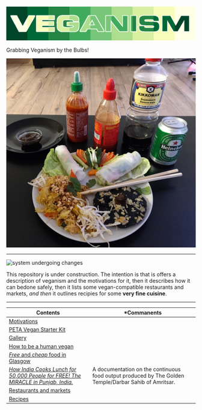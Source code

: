 ![](https://raw.githubusercontent.com/wdbm/resources_veganism/master/media/veganism.png)

Grabbing Veganism by the Bulbs!

![](https://raw.githubusercontent.com/wdbm/resources_veganism/master/media/2019-02-21-164033_Ellis_Kay.jpg)

---

![system undergoing changes](https://i.imgur.com/GniItjS.gif)

This repository is under construction. The intention is that is offers a description of veganism and the motivations for it, then it describes how it can bedone safely, then it lists some vegan-compatible restaurants and markets, *and then* it outlines recipies for some **very fine cuisine**.

---

|**Contents**                                                                                                                                         |***Commanents**                                                                                      |
|-----------------------------------------------------------------------------------------------------------------------------------------------------|-----------------------------------------------------------------------------------------------------|
|[Motivations](documentation/why.md)                                                                                                                  |                                                                                                     |
|[PETA Vegan Starter Kit](documentation/PETA-UK-VSK.pdf)                                                                                              |                                                                                                     |
|[Gallery](media/gallery.md)                                                                                                                          |                                                                                                     |
|[How to be a human vegan](documentation/how.md)                                                                                                      |                                                                                                     |
|[*Free* and *cheap* food in Glasgow](restaurants_and_markets/Glasgow/free_and_cheap_food/documentation/2012-08-15_free_and_cheap_food_in_Glasgow.pdf)|                                                                                                     |
|[*How India Cooks Lunch for 50,000 People for FREE! The MIRACLE in Punjab, India.*](https://www.youtube.com/watch?v=qdoJroKUwu0)                     |A documentation on the continuous food output produced by The Golden Temple/Darbar Sahib of Amritsar.|
|[Restaurants and markets](restaurants_and_markets)                                                                                                   |                                                                                                     |
|[Recipes](recipes)                                                                                                                                   |                                                                                                     |
